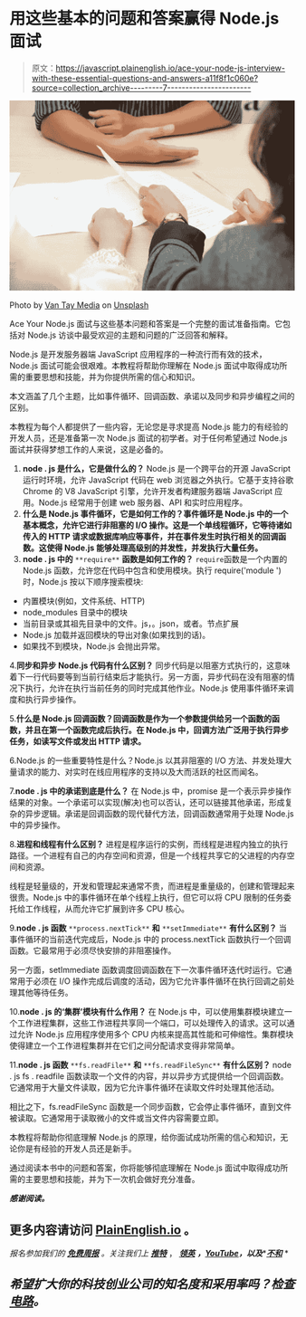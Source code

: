 # 用这些基本的问题和答案赢得 Node.js 面试

> 原文：<https://javascript.plainenglish.io/ace-your-node-js-interview-with-these-essential-questions-and-answers-a11f8f1c060e?source=collection_archive---------7----------------------->

![](img/2b733b6dc7b08e62f16e0216f6cf9299.png)

Photo by [Van Tay Media](https://unsplash.com/@vantaymedia?utm_source=unsplash&utm_medium=referral&utm_content=creditCopyText) on [Unsplash](https://unsplash.com/photos/TFFn3BYLc5s?utm_source=unsplash&utm_medium=referral&utm_content=creditCopyText)

Ace Your Node.js 面试与这些基本问题和答案是一个完整的面试准备指南。它包括对 Node.js 访谈中最受欢迎的主题和问题的广泛回答和解释。

Node.js 是开发服务器端 JavaScript 应用程序的一种流行而有效的技术，Node.js 面试可能会很艰难。本教程将帮助你理解在 Node.js 面试中取得成功所需的重要思想和技能，并为你提供所需的信心和知识。

本文涵盖了几个主题，比如事件循环、回调函数、承诺以及同步和异步编程之间的区别。

本教程为每个人都提供了一些内容，无论您是寻求提高 Node.js 能力的有经验的开发人员，还是准备第一次 Node.js 面试的初学者。对于任何希望通过 Node.js 面试并获得梦想工作的人来说，这是必备的。

1.  **node . js 是什么，它是做什么的？**
    Node.js 是一个跨平台的开源 JavaScript 运行时环境，允许 JavaScript 代码在 web 浏览器之外执行。它基于支持谷歌 Chrome 的 V8 JavaScript 引擎，允许开发者构建服务器端 JavaScript 应用。Node.js 经常用于创建 web 服务器、API 和实时应用程序。
2.  **什么是 Node.js 事件循环，它是如何工作的？事件循环是 Node.js 中的一个基本概念，允许它进行非阻塞的 I/O 操作。这是一个单线程循环，它等待诸如传入的 HTTP 请求或数据库响应等事件，并在事件发生时执行相关的回调函数。这使得 Node.js 能够处理高级别的并发性，并发执行大量任务。**
3.  **node . js 中的** `**require**` **函数是如何工作的？**
    `require`函数是一个内置的 Node.js 函数，允许您在代码中包含和使用模块。执行 require('module ')时，Node.js 按以下顺序搜索模块:

*   内置模块(例如，文件系统、HTTP)
*   node_modules 目录中的模块
*   当前目录或其祖先目录中的文件。js，。json，或者。节点扩展
*   Node.js 加载并返回模块的导出对象(如果找到的话)。
*   如果找不到模块，Node.js 会抛出异常。

4.**同步和异步 Node.js 代码有什么区别？**
同步代码是以阻塞方式执行的，这意味着下一行代码要等到当前行结束后才能执行。另一方面，异步代码在没有阻塞的情况下执行，允许在执行当前任务的同时完成其他作业。Node.js 使用事件循环来调度和执行异步操作。

5.**什么是 Node.js 回调函数？回调函数是作为一个参数提供给另一个函数的函数，并且在第一个函数完成后执行。在 Node.js 中，回调方法广泛用于执行异步任务，如读写文件或发出 HTTP 请求。**

6.Node.js 的一些重要特性是什么？Node.js 以其非阻塞的 I/O 方法、并发处理大量请求的能力、对实时在线应用程序的支持以及大而活跃的社区而闻名。

7.**node . js 中的承诺到底是什么？**
在 Node.js 中，promise 是一个表示异步操作结果的对象。一个承诺可以实现(解决)也可以否认，还可以链接其他承诺，形成复杂的异步逻辑。承诺是回调函数的现代替代方法，回调函数通常用于处理 Node.js 中的异步操作。

8.**进程和线程有什么区别？**
进程是程序运行的实例，而线程是进程内独立的执行路径。一个进程有自己的内存空间和资源，但是一个线程共享它的父进程的内存空间和资源。

线程是轻量级的，开发和管理起来通常不贵，而进程是重量级的，创建和管理起来很贵。Node.js 中的事件循环在单个线程上执行，但它可以将 CPU 限制的任务委托给工作线程，从而允许它扩展到许多 CPU 核心。

9.**node . js 函数** `**process.nextTick**` **和** `**setImmediate**` **有什么区别？**
当事件循环的当前迭代完成后，Node.js 中的 process.nextTick 函数执行一个回调函数。它最常用于必须尽快安排的非阻塞操作。

另一方面，setImmediate 函数调度回调函数在下一次事件循环迭代时运行。它通常用于必须在 I/O 操作完成后调度的活动，因为它允许事件循环在执行回调之前处理其他等待任务。

10.**node . js 的‘集群’模块有什么作用？**
在 Node.js 中，可以使用集群模块建立一个工作进程集群，这些工作进程共享同一个端口，可以处理传入的请求。这可以通过允许 Node.js 应用程序使用多个 CPU 内核来提高其性能和可伸缩性。集群模块使得建立一个工作进程集群并在它们之间分配请求变得非常简单。

11.**node . js 函数** `**fs.readFile**` **和** `**fs.readFileSync**` **有什么区别？**
node . js fs . readfile 函数读取一个文件的内容，并以异步方式提供给一个回调函数。它通常用于大量文件读取，因为它允许事件循环在读取文件时处理其他活动。

相比之下，fs.readFileSync 函数是一个同步函数，它会停止事件循环，直到文件被读取。它通常用于读取微小的文件或当文件内容需要立即。

本教程将帮助你彻底理解 Node.js 的原理，给你面试成功所需的信心和知识，无论你是有经验的开发人员还是新手。

通过阅读本书中的问题和答案，你将能够彻底理解在 Node.js 面试中取得成功所需的主要思想和技能，并为下一次机会做好充分准备。

***感谢阅读。***

## 更多内容请访问 [PlainEnglish.io](https://plainenglish.io/) 。

*报名参加我们的* [***免费周报***](http://newsletter.plainenglish.io/) *。关注我们上* [***推特***](https://twitter.com/inPlainEngHQ) ， [***领英***](https://www.linkedin.com/company/inplainenglish/) ***，***[***YouTube***](https://www.youtube.com/channel/UCtipWUghju290NWcn8jhyAw)***，以及****[***不和***](https://discord.gg/GtDtUAvyhW) *

## *希望扩大你的科技创业公司的知名度和采用率吗？检查[电路](https://circuit.ooo/?utm=publication-post-cta)。*